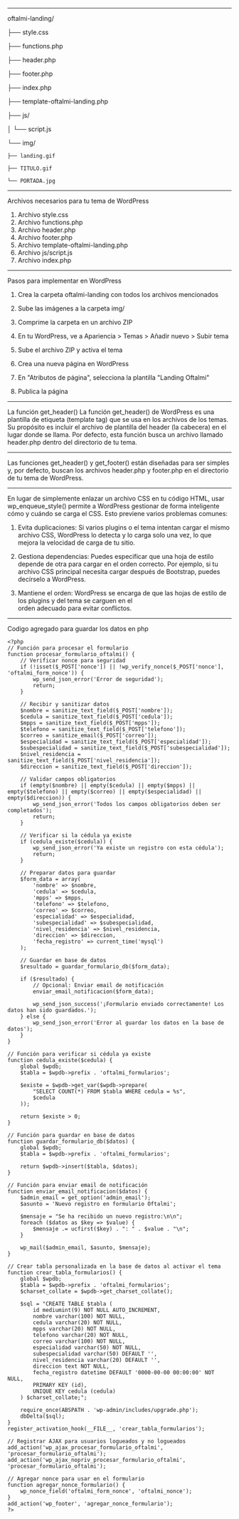 ------------------

oftalmi-landing/

├── style.css

├── functions.php

├── header.php

├── footer.php

├── index.php

├── template-oftalmi-landing.php

├── js/

│   └── script.js

└── img/

    ├── landing.gif
    
    ├── TITULO.gif
    
    └── PORTADA.jpg

------------------
Archivos necesarios para tu tema de WordPress
1. Archivo style.css
2. Archivo functions.php
3. Archivo header.php
4. Archivo footer.php
5. Archivo template-oftalmi-landing.php
6. Archivo js/script.js
7. Archivo index.php

------------------
Pasos para implementar en WordPress
 1. Crea la carpeta oftalmi-landing con todos los archivos mencionados

 2. Sube las imágenes a la carpeta img/

 3. Comprime la carpeta en un archivo ZIP

 4. En tu WordPress, ve a Apariencia > Temas > Añadir nuevo > Subir tema

 5. Sube el archivo ZIP y activa el tema

 6. Crea una nueva página en WordPress

 7. En "Atributos de página", selecciona la plantilla "Landing Oftalmi"

 8. Publica la página

------------------
 La función get_header()
La función get_header() de WordPress es una plantilla de etiqueta (template tag) que se usa en los archivos de los temas. 
Su propósito es incluir el archivo de plantilla del header (la cabecera) en el lugar donde se llama. Por defecto, 
esta función busca un archivo llamado header.php dentro del directorio de tu tema.

------------------
Las funciones get_header() y get_footer() están diseñadas para ser simples y, 
por defecto, buscan los archivos header.php y footer.php en el directorio de tu tema de WordPress.

------------------
En lugar de simplemente enlazar un archivo CSS en tu código HTML, usar wp_enqueue_style() permite a WordPress 
gestionar de forma inteligente cómo y cuándo se carga el CSS. Esto previene varios problemas comunes:

 1. Evita duplicaciones: Si varios plugins o el tema intentan cargar el mismo archivo CSS, WordPress lo detecta 
y lo carga solo una vez, lo que mejora la velocidad de carga de tu sitio.

 2. Gestiona dependencias: Puedes especificar que una hoja de estilo depende de otra para cargar en el orden correcto. 
Por ejemplo, si tu archivo CSS principal necesita cargar después de Bootstrap, puedes decírselo a WordPress.

 3. Mantiene el orden: WordPress se encarga de que las hojas de estilo de los plugins y del tema se carguen en el  
orden adecuado para evitar conflictos.
------------------
Codigo agregado para guardar los datos en php
```
<?php
// Función para procesar el formulario
function procesar_formulario_oftalmi() {
    // Verificar nonce para seguridad
    if (!isset($_POST['nonce']) || !wp_verify_nonce($_POST['nonce'], 'oftalmi_form_nonce')) {
        wp_send_json_error('Error de seguridad');
        return;
    }
    
    // Recibir y sanitizar datos
    $nombre = sanitize_text_field($_POST['nombre']);
    $cedula = sanitize_text_field($_POST['cedula']);
    $mpps = sanitize_text_field($_POST['mpps']);
    $telefono = sanitize_text_field($_POST['telefono']);
    $correo = sanitize_email($_POST['correo']);
    $especialidad = sanitize_text_field($_POST['especialidad']);
    $subespecialidad = sanitize_text_field($_POST['subespecialidad']);
    $nivel_residencia = sanitize_text_field($_POST['nivel_residencia']);
    $direccion = sanitize_text_field($_POST['direccion']);
    
    // Validar campos obligatorios
    if (empty($nombre) || empty($cedula) || empty($mpps) || empty($telefono) || empty($correo) || empty($especialidad) || empty($direccion)) {
        wp_send_json_error('Todos los campos obligatorios deben ser completados');
        return;
    }
    
    // Verificar si la cédula ya existe
    if (cedula_existe($cedula)) {
        wp_send_json_error('Ya existe un registro con esta cédula');
        return;
    }
    
    // Preparar datos para guardar
    $form_data = array(
        'nombre' => $nombre,
        'cedula' => $cedula,
        'mpps' => $mpps,
        'telefono' => $telefono,
        'correo' => $correo,
        'especialidad' => $especialidad,
        'subespecialidad' => $subespecialidad,
        'nivel_residencia' => $nivel_residencia,
        'direccion' => $direccion,
        'fecha_registro' => current_time('mysql')
    );
    
    // Guardar en base de datos
    $resultado = guardar_formulario_db($form_data);
    
    if ($resultado) {
        // Opcional: Enviar email de notificación
        enviar_email_notificacion($form_data);
        
        wp_send_json_success('¡Formulario enviado correctamente! Los datos han sido guardados.');
    } else {
        wp_send_json_error('Error al guardar los datos en la base de datos');
    }
}

// Función para verificar si cédula ya existe
function cedula_existe($cedula) {
    global $wpdb;
    $tabla = $wpdb->prefix . 'oftalmi_formularios';
    
    $existe = $wpdb->get_var($wpdb->prepare(
        "SELECT COUNT(*) FROM $tabla WHERE cedula = %s", 
        $cedula
    ));
    
    return $existe > 0;
}

// Función para guardar en base de datos
function guardar_formulario_db($datos) {
    global $wpdb;
    $tabla = $wpdb->prefix . 'oftalmi_formularios';
    
    return $wpdb->insert($tabla, $datos);
}

// Función para enviar email de notificación
function enviar_email_notificacion($datos) {
    $admin_email = get_option('admin_email');
    $asunto = 'Nuevo registro en formulario Oftalmi';
    
    $mensaje = "Se ha recibido un nuevo registro:\n\n";
    foreach ($datos as $key => $value) {
        $mensaje .= ucfirst($key) . ": " . $value . "\n";
    }
    
    wp_mail($admin_email, $asunto, $mensaje);
}

// Crear tabla personalizada en la base de datos al activar el tema
function crear_tabla_formularios() {
    global $wpdb;
    $tabla = $wpdb->prefix . 'oftalmi_formularios';
    $charset_collate = $wpdb->get_charset_collate();
    
    $sql = "CREATE TABLE $tabla (
        id mediumint(9) NOT NULL AUTO_INCREMENT,
        nombre varchar(100) NOT NULL,
        cedula varchar(20) NOT NULL,
        mpps varchar(20) NOT NULL,
        telefono varchar(20) NOT NULL,
        correo varchar(100) NOT NULL,
        especialidad varchar(50) NOT NULL,
        subespecialidad varchar(50) DEFAULT '',
        nivel_residencia varchar(20) DEFAULT '',
        direccion text NOT NULL,
        fecha_registro datetime DEFAULT '0000-00-00 00:00:00' NOT NULL,
        PRIMARY KEY (id),
        UNIQUE KEY cedula (cedula)
    ) $charset_collate;";
    
    require_once(ABSPATH . 'wp-admin/includes/upgrade.php');
    dbDelta($sql);
}
register_activation_hook(__FILE__, 'crear_tabla_formularios');

// Registrar AJAX para usuarios logueados y no logueados
add_action('wp_ajax_procesar_formulario_oftalmi', 'procesar_formulario_oftalmi');
add_action('wp_ajax_nopriv_procesar_formulario_oftalmi', 'procesar_formulario_oftalmi');

// Agregar nonce para usar en el formulario
function agregar_nonce_formulario() {
    wp_nonce_field('oftalmi_form_nonce', 'oftalmi_nonce');
}
add_action('wp_footer', 'agregar_nonce_formulario');
?>
```
